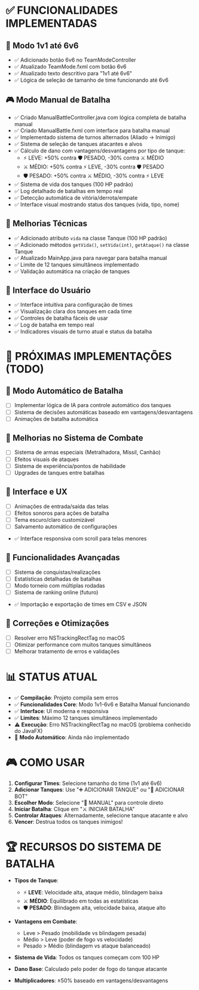 # ✅ FUNCIONALIDADES IMPLEMENTADAS

## 🎯 Modo 1v1 até 6v6
- ✅ Adicionado botão 6v6 no TeamModeController
- ✅ Atualizado TeamMode.fxml com botão 6v6
- ✅ Atualizado texto descritivo para "1v1 até 6v6"
- ✅ Lógica de seleção de tamanho de time funcionando até 6v6

## 🎮 Modo Manual de Batalha
- ✅ Criado ManualBattleController.java com lógica completa de batalha manual
- ✅ Criado ManualBattle.fxml com interface para batalha manual
- ✅ Implementado sistema de turnos alternados (Aliado → Inimigo)
- ✅ Sistema de seleção de tanques atacantes e alvos
- ✅ Cálculo de dano com vantagens/desvantagens por tipo de tanque:
  - ⚡ LEVE: +50% contra 🛡️ PESADO, -30% contra ⚔️ MÉDIO
  - ⚔️ MÉDIO: +50% contra ⚡ LEVE, -30% contra 🛡️ PESADO
  - 🛡️ PESADO: +50% contra ⚔️ MÉDIO, -30% contra ⚡ LEVE
- ✅ Sistema de vida dos tanques (100 HP padrão)
- ✅ Log detalhado de batalhas em tempo real
- ✅ Detecção automática de vitória/derrota/empate
- ✅ Interface visual mostrando status dos tanques (vida, tipo, nome)

## 🔧 Melhorias Técnicas
- ✅ Adicionado atributo `vida` na classe Tanque (100 HP padrão)
- ✅ Adicionado métodos `getVida()`, `setVida(int)`, `getAtaque()` na classe Tanque
- ✅ Atualizado MainApp.java para navegar para batalha manual
- ✅ Limite de 12 tanques simultâneos implementado
- ✅ Validação automática na criação de tanques

## 🎨 Interface do Usuário
- ✅ Interface intuitiva para configuração de times
- ✅ Visualização clara dos tanques em cada time
- ✅ Controles de batalha fáceis de usar
- ✅ Log de batalha em tempo real
- ✅ Indicadores visuais de turno atual e status da batalha

# 🚧 PRÓXIMAS IMPLEMENTAÇÕES (TODO)

## 🤖 Modo Automático de Batalha
- [ ] Implementar lógica de IA para controle automático dos tanques
- [ ] Sistema de decisões automáticas baseado em vantagens/desvantagens
- [ ] Animações de batalha automática

## 🎯 Melhorias no Sistema de Combate
- [ ] Sistema de armas especiais (Metralhadora, Míssil, Canhão)
- [ ] Efeitos visuais de ataques
- [ ] Sistema de experiência/pontos de habilidade
- [ ] Upgrades de tanques entre batalhas

## 🎨 Interface e UX
- [ ] Animações de entrada/saída das telas
- [ ] Efeitos sonoros para ações de batalha
- [ ] Tema escuro/claro customizável
- [ ] Salvamento automático de configurações
- ✅ Interface responsiva com scroll para telas menores

## 🔧 Funcionalidades Avançadas
- [ ] Sistema de conquistas/realizações
- [ ] Estatísticas detalhadas de batalhas
- [ ] Modo torneio com múltiplas rodadas
- [ ] Sistema de ranking online (futuro)
- ✅ Importação e exportação de times em CSV e JSON

## 🐛 Correções e Otimizações
- [ ] Resolver erro NSTrackingRectTag no macOS
- [ ] Otimizar performance com muitos tanques simultâneos
- [ ] Melhorar tratamento de erros e validações

# 📊 STATUS ATUAL
- ✅ **Compilação**: Projeto compila sem erros
- ✅ **Funcionalidades Core**: Modo 1v1-6v6 e Batalha Manual funcionando
- ✅ **Interface**: UI moderna e responsiva
- ✅ **Limites**: Máximo 12 tanques simultâneos implementado
- ⚠️ **Execução**: Erro NSTrackingRectTag no macOS (problema conhecido do JavaFX)
- 🚧 **Modo Automático**: Ainda não implementado

# 🎮 COMO USAR

1. **Configurar Times**: Selecione tamanho do time (1v1 até 6v6)
2. **Adicionar Tanques**: Use "➕ ADICIONAR TANQUE" ou "🤖 ADICIONAR BOT"
3. **Escolher Modo**: Selecione "🎯 MANUAL" para controle direto
4. **Iniciar Batalha**: Clique em "⚔️ INICIAR BATALHA"
5. **Controlar Ataques**: Alternadamente, selecione tanque atacante e alvo
6. **Vencer**: Destrua todos os tanques inimigos!

# 🏆 RECURSOS DO SISTEMA DE BATALHA

- **Tipos de Tanque**:
  - ⚡ **LEVE**: Velocidade alta, ataque médio, blindagem baixa
  - ⚔️ **MÉDIO**: Equilibrado em todas as estatísticas
  - 🛡️ **PESADO**: Blindagem alta, velocidade baixa, ataque alto

- **Vantagens em Combate**:
  - Leve > Pesado (mobilidade vs blindagem pesada)
  - Médio > Leve (poder de fogo vs velocidade)
  - Pesado > Médio (blindagem vs ataque balanceado)

- **Sistema de Vida**: Todos os tanques começam com 100 HP
- **Dano Base**: Calculado pelo poder de fogo do tanque atacante
- **Multiplicadores**: ±50% baseado em vantagens/desvantagens
